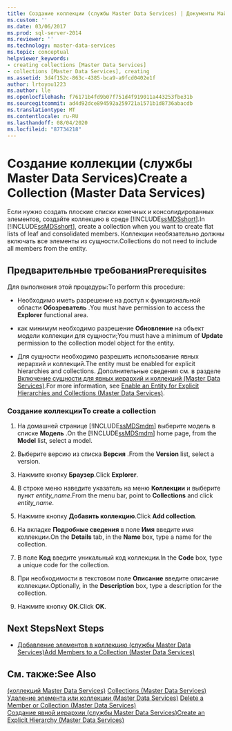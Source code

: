 ```yaml
---
title: Создание коллекции (службы Master Data Services) | Документы Майкрософт
ms.custom: ''
ms.date: 03/06/2017
ms.prod: sql-server-2014
ms.reviewer: ''
ms.technology: master-data-services
ms.topic: conceptual
helpviewer_keywords:
- creating collections [Master Data Services]
- collections [Master Data Services], creating
ms.assetid: 3d4f152c-863c-4385-bca9-a9fcd0402e1f
author: lrtoyou1223
ms.author: lle
ms.openlocfilehash: f76171b4fd9b07f751d4f919011a443253fbe31b
ms.sourcegitcommit: ad4d92dce894592a259721a1571b1d8736abacdb
ms.translationtype: MT
ms.contentlocale: ru-RU
ms.lasthandoff: 08/04/2020
ms.locfileid: "87734218"
---
```

# <a name="create-a-collection-master-data-services"></a><span data-ttu-id="632be-102">Создание коллекции (службы Master Data Services)</span><span class="sxs-lookup"><span data-stu-id="632be-102">Create a Collection (Master Data Services)</span></span>
  <span data-ttu-id="632be-103">Если нужно создать плоские списки конечных и консолидированных элементов, создайте коллекцию в среде [!INCLUDE[ssMDSshort](../includes/ssmdsshort-md.md)].</span><span class="sxs-lookup"><span data-stu-id="632be-103">In [!INCLUDE[ssMDSshort](../includes/ssmdsshort-md.md)], create a collection when you want to create flat lists of leaf and consolidated members.</span></span> <span data-ttu-id="632be-104">Коллекции необязательно должны включать все элементы из сущности.</span><span class="sxs-lookup"><span data-stu-id="632be-104">Collections do not need to include all members from the entity.</span></span>  
  
## <a name="prerequisites"></a><span data-ttu-id="632be-105">Предварительные требования</span><span class="sxs-lookup"><span data-stu-id="632be-105">Prerequisites</span></span>  
 <span data-ttu-id="632be-106">Для выполнения этой процедуры:</span><span class="sxs-lookup"><span data-stu-id="632be-106">To perform this procedure:</span></span>  
  
-   <span data-ttu-id="632be-107">Необходимо иметь разрешение на доступ к функциональной области **Обозреватель** .</span><span class="sxs-lookup"><span data-stu-id="632be-107">You must have permission to access the **Explorer** functional area.</span></span>  
  
-   <span data-ttu-id="632be-108">как минимум необходимо разрешение **Обновление** на объект модели коллекции для сущности;</span><span class="sxs-lookup"><span data-stu-id="632be-108">You must have a minimum of **Update** permission to the collection model object for the entity.</span></span>  
  
-   <span data-ttu-id="632be-109">Для сущности необходимо разрешить использование явных иерархий и коллекций.</span><span class="sxs-lookup"><span data-stu-id="632be-109">The entity must be enabled for explicit hierarchies and collections.</span></span> <span data-ttu-id="632be-110">Дополнительные сведения см. в разделе [Включение сущности для явных иерархий и коллекций &#40;Master Data Services&#41;](enable-an-entity-for-explicit-hierarchies-and-collections-master-data-services.md).</span><span class="sxs-lookup"><span data-stu-id="632be-110">For more information, see [Enable an Entity for Explicit Hierarchies and Collections &#40;Master Data Services&#41;](enable-an-entity-for-explicit-hierarchies-and-collections-master-data-services.md).</span></span>  
  
### <a name="to-create-a-collection"></a><span data-ttu-id="632be-111">Создание коллекции</span><span class="sxs-lookup"><span data-stu-id="632be-111">To create a collection</span></span>  
  
1.  <span data-ttu-id="632be-112">На домашней странице [!INCLUDE[ssMDSmdm](../includes/ssmdsmdm-md.md)] выберите модель в списке **Модель** .</span><span class="sxs-lookup"><span data-stu-id="632be-112">On the [!INCLUDE[ssMDSmdm](../includes/ssmdsmdm-md.md)] home page, from the **Model** list, select a model.</span></span>  
  
2.  <span data-ttu-id="632be-113">Выберите версию из списка **Версия** .</span><span class="sxs-lookup"><span data-stu-id="632be-113">From the **Version** list, select a version.</span></span>  
  
3.  <span data-ttu-id="632be-114">Нажмите кнопку **Браузер**.</span><span class="sxs-lookup"><span data-stu-id="632be-114">Click **Explorer**.</span></span>  
  
4.  <span data-ttu-id="632be-115">В строке меню наведите указатель на меню **Коллекции** и выберите пункт *entity_name*.</span><span class="sxs-lookup"><span data-stu-id="632be-115">From the menu bar, point to **Collections** and click *entity_name*.</span></span>  
  
5.  <span data-ttu-id="632be-116">Нажмите кнопку **Добавить коллекцию**.</span><span class="sxs-lookup"><span data-stu-id="632be-116">Click **Add collection**.</span></span>  
  
6.  <span data-ttu-id="632be-117">На вкладке **Подробные сведения** в поле **Имя** введите имя коллекции.</span><span class="sxs-lookup"><span data-stu-id="632be-117">On the **Details** tab, in the **Name** box, type a name for the collection.</span></span>  
  
7.  <span data-ttu-id="632be-118">В поле **Код** введите уникальный код коллекции.</span><span class="sxs-lookup"><span data-stu-id="632be-118">In the **Code** box, type a unique code for the collection.</span></span>  
  
8.  <span data-ttu-id="632be-119">При необходимости в текстовом поле **Описание** введите описание коллекции.</span><span class="sxs-lookup"><span data-stu-id="632be-119">Optionally, in the **Description** box, type a description for the collection.</span></span>  
  
9. <span data-ttu-id="632be-120">Нажмите кнопку **ОК**.</span><span class="sxs-lookup"><span data-stu-id="632be-120">Click **OK**.</span></span>  
  
## <a name="next-steps"></a><span data-ttu-id="632be-121">Next Steps</span><span class="sxs-lookup"><span data-stu-id="632be-121">Next Steps</span></span>  
  
-   [<span data-ttu-id="632be-122">Добавление элементов в коллекцию (службы Master Data Services)</span><span class="sxs-lookup"><span data-stu-id="632be-122">Add Members to a Collection &#40;Master Data Services&#41;</span></span>](../../2014/master-data-services/add-members-to-a-collection-master-data-services.md)  
  
## <a name="see-also"></a><span data-ttu-id="632be-123">См. также:</span><span class="sxs-lookup"><span data-stu-id="632be-123">See Also</span></span>  
 <span data-ttu-id="632be-124">[&#40;коллекций Master Data Services&#41;](../../2014/master-data-services/collections-master-data-services.md) </span><span class="sxs-lookup"><span data-stu-id="632be-124">[Collections &#40;Master Data Services&#41;](../../2014/master-data-services/collections-master-data-services.md) </span></span>  
 <span data-ttu-id="632be-125">[Удаление элемента или коллекции &#40;Master Data Services&#41;](../../2014/master-data-services/delete-a-member-or-collection-master-data-services.md) </span><span class="sxs-lookup"><span data-stu-id="632be-125">[Delete a Member or Collection &#40;Master Data Services&#41;](../../2014/master-data-services/delete-a-member-or-collection-master-data-services.md) </span></span>  
 [<span data-ttu-id="632be-126">Создание явной иерархии (службы Master Data Services)</span><span class="sxs-lookup"><span data-stu-id="632be-126">Create an Explicit Hierarchy &#40;Master Data Services&#41;</span></span>](../../2014/master-data-services/create-an-explicit-hierarchy-master-data-services.md)  
  
  
